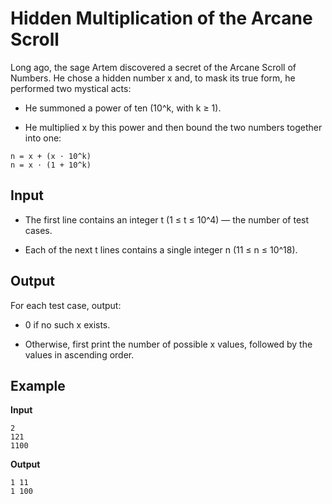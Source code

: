 #  Hidden Multiplication of the Arcane Scroll

Long ago, the sage Artem discovered a secret of the Arcane Scroll of Numbers.
He chose a hidden number x and, to mask its true form, he performed two mystical acts:

- He summoned a power of ten (10^k, with k ≥ 1).

- He multiplied x by this power and then bound the two numbers together into one:
```
n = x + (x ⋅ 10^k)
n = x ⋅ (1 + 10^k)
```

## Input  

- The first line contains an integer t (1 ≤ t ≤ 10^4) — the number of test cases.

- Each of the next t lines contains a single integer n (11 ≤ n ≤ 10^18).

## Output  
For each test case, output:

- 0 if no such x exists.

- Otherwise, first print the number of possible x values, followed by the values in ascending order.  


## Example  

**Input**  

```
2
121
1100
```
**Output**  

```
1 11
1 100
```

